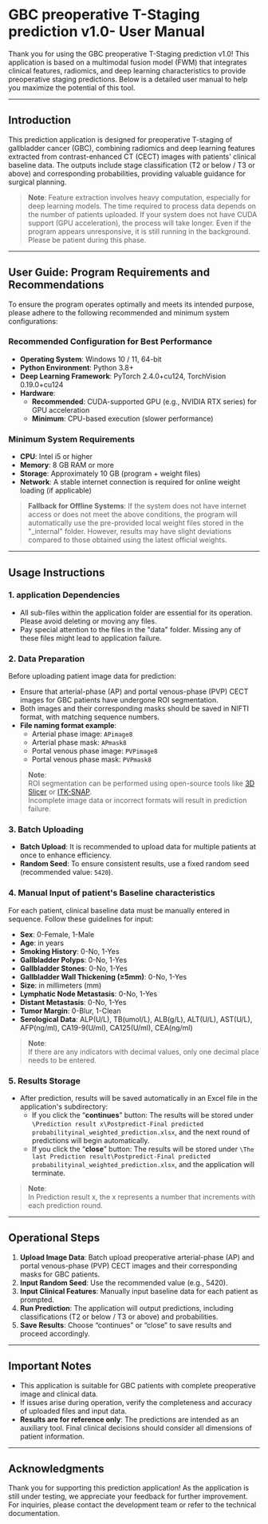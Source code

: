 # **GBC preoperative T-Staging prediction v1.0- User Manual**

Thank you for using the GBC preoperative T-Staging prediction v1.0! 
This application is based on a multimodal fusion model (FWM) that integrates clinical features, radiomics, 
and deep learning characteristics to provide preoperative staging predictions.
Below is a detailed user manual to help you maximize the potential of this tool.

---

## **Introduction**

This prediction application is designed for preoperative T-staging of gallbladder cancer (GBC),
combining radiomics and deep learning features extracted from contrast-enhanced CT (CECT) images 
with patients' clinical baseline data. The outputs include stage classification (T2 or below / T3 or above) 
and corresponding probabilities, providing valuable guidance for surgical planning.

> **Note**:
> Feature extraction involves heavy computation, especially for deep learning models. The time required to process data depends on the number of patients uploaded. If your system does not have CUDA support (GPU acceleration), the process will take longer. Even if the program appears unresponsive, it is still running in the background. Please be patient during this phase.

---

## **User Guide: Program Requirements and Recommendations**

To ensure the program operates optimally and meets its intended purpose, please adhere to the following recommended and minimum system configurations:

### **Recommended Configuration for Best Performance**
- **Operating System**: Windows 10 / 11, 64-bit
- **Python Environment**: Python 3.8+
- **Deep Learning Framework**: PyTorch 2.4.0+cu124, TorchVision 0.19.0+cu124
- **Hardware**:
  - **Recommended**: CUDA-supported GPU (e.g., NVIDIA RTX series) for GPU acceleration
  - **Minimum**: CPU-based execution (slower performance)

### **Minimum System Requirements**
- **CPU**: Intel i5 or higher
- **Memory**: 8 GB RAM or more
- **Storage**: Approximately 10 GB (program + weight files)
- **Network**: A stable internet connection is required for online weight loading (if applicable)

> **Fallback for Offline Systems**:
> If the system does not have internet access or does not meet the above conditions, the program will automatically use the pre-provided local weight files stored in the "_internal" folder. However, results may have slight deviations compared to those obtained using the latest official weights.

---

## **Usage Instructions**

### 1. application Dependencies
- All sub-files within the application folder are essential for its operation. Please avoid deleting or moving any files.
- Pay special attention to the files in the "data" folder. Missing any of these files might lead to application failure.

### 2. Data Preparation
Before uploading patient image data for prediction:
- Ensure that arterial-phase (AP) and portal venous-phase (PVP) CECT images for GBC patients have undergone ROI segmentation.
- Both images and their corresponding masks should be saved in NIFTI format, with matching sequence numbers.
- **File naming format example**:
  - Arterial phase image: `APimage8`
  - Arterial phase mask: `APmask8`
  - Portal venous phase image: `PVPimage8`
  - Portal venous phase mask: `PVPmask8`

> **Note**:  
> ROI segmentation can be performed using open-source tools like [3D Slicer](https://www.slicer.org/) or [ITK-SNAP](http://www.itksnap.org/).  
> Incomplete image data or incorrect formats will result in prediction failure.

### 3. Batch Uploading
- **Batch Upload**: It is recommended to upload data for multiple patients at once to enhance efficiency.
- **Random Seed**: To ensure consistent results, use a fixed random seed (recommended value: `5420`).

### 4. Manual Input of patient's Baseline characteristics
For each patient, clinical baseline data must be manually entered in sequence. Follow these guidelines for input:
- **Sex**: 0-Female, 1-Male  
- **Age**: in years  
- **Smoking History**: 0-No, 1-Yes  
- **Gallbladder Polyps**: 0-No, 1-Yes  
- **Gallbladder Stones**: 0-No, 1-Yes  
- **Gallbladder Wall Thickening (≥5mm)**: 0-No, 1-Yes  
- **Size**: in millimeters (mm)  
- **Lymphatic Node Metastasis**: 0-No, 1-Yes  
- **Distant Metastasis**: 0-No, 1-Yes  
- **Tumor Margin**: 0-Blur, 1-Clean  
- **Serological Data**: ALP(U/L), TB(umol/L), ALB(g/L), ALT(U/L), AST(U/L), AFP(ng/ml), CA19-9(U/ml), CA125(U/ml), CEA(ng/ml)

> **Note**:  
> If there are any indicators with decimal values, only one decimal place needs to be entered.

### 5. Results Storage
- After prediction, results will be saved automatically in an Excel file in the application's subdirectory:
  - If you click the “**continues**” button: The results will be stored under `\Prediction result x\Postpredict-Final predicted probabilityinal_weighted_prediction.xlsx`, and the next round of predictions will begin automatically.
  - If you click the “**close**” button: The results will be stored under `\The last Prediction result\Postpredict-Final predicted probabilityinal_weighted_prediction.xlsx`, and the application will terminate.

> **Note**:  
> In Prediction result x, the x represents a number that increments with each prediction round.

---

## **Operational Steps**

1. **Upload Image Data**: Batch upload preoperative arterial-phase (AP) and portal venous-phase (PVP) CECT images and their corresponding masks for GBC patients.
2. **Input Random Seed**: Use the recommended value (e.g., 5420).
3. **Input Clinical Features**: Manually input baseline data for each patient as prompted.
4. **Run Prediction**: The application will output predictions, including classifications (T2 or below / T3 or above) and probabilities.
5. **Save Results**: Choose “continues” or “close” to save results and proceed accordingly.

---

## **Important Notes**

- This application is suitable for GBC patients with complete preoperative image and clinical data.
- If issues arise during operation, verify the completeness and accuracy of uploaded files and input data.
- **Results are for reference only**: The predictions are intended as an auxiliary tool. Final clinical decisions should consider all dimensions of patient information.

---

## **Acknowledgments**

Thank you for supporting this prediction application! As the application is still under testing, we appreciate your feedback for further improvement. For inquiries, please contact the development team or refer to the technical documentation.
